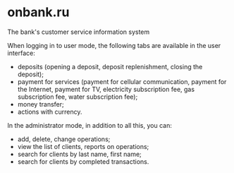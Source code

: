 # onbank.ru
The bank's customer service information system


When logging in to user mode, the following tabs are available in the user interface: 
- deposits (opening a deposit, deposit replenishment, closing the deposit);
- payment for services (payment for cellular communication, payment for the Internet, payment for TV, 
electricity subscription fee, gas subscription fee, water subscription fee);
- money transfer;
- actions with currency.

In the administrator mode, in addition to all this, 
you can:
- add, delete, change operations;
- view the list of clients, reports on operations;
- search for clients by last name, first name;
- search for clients by completed transactions.

